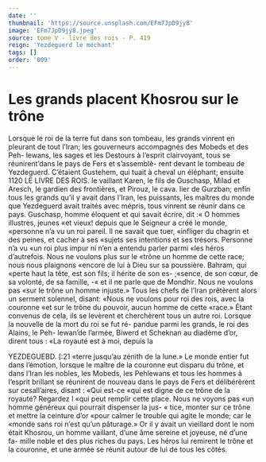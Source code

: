 ```yaml
---
date: ''
thumbnail: 'https://source.unsplash.com/EFm7JpD9jy8'
image: 'EFm7JpD9jy8.jpeg'
source: tome V - livre des rois - P. 419
reign: 'Yezdeguerd le méchant'
tags: []
order: '009'
---
```


# Les grands placent Khosrou sur le trône

Lorsque le roi de la terre fut dans son tombeau, les grands vinrent en pleurant de tout l’Iran; les gouverneurs accompagnés des Mobeds et des Peh- lewans, les sages et les Destours à l’esprit clairvoyant,
tous se réunirent’dans le pays de Fers et s’assemblè- rent devant le tombeau de Yezdeguerd. C’étaient Gustehem, qui tuait à cheval un éléphant; ensuite
1120 LE LIVRE DES ROIS.
le vaillant Karen, le fils de Guschasp, Milad et Aresch, le gardien des frontières, et Pirouz, le cava. lier de Gurzban; enfin tous les grands qu’il y avait dans l’Iran, les puissants, les maîtres du monde que Yezdeguerd avait traités avec mépris, tous vinrent
se réunir dans ce pays. Guschasp, homme éloquent
et qui savait écrire, dit :« O hommes illustres, jeunes
«et vieux! depuis que le Seigneur a créé le monde, «personne n’a vu un roi pareil. Il ne savait que tuer, «infliger du chagrin et des peines, et cacher à ses
«sujets ses intentions et ses trésors. Personne n’a vu
«un roi plus impur ni n’en a entendu parler parmi «les héros d’autrefois. Nous ne voulons plus sur le «trône un homme de cette race; nous nous plaignons «encore de lui à Dieu sur sa poussière. Bahram, qui «perte haut la tête, est son fils; il hérite de son es-
;«sence, de son cœur, de sa volonté, de sa famille,
-« et il ne parle que de Mondhir. Nous ne voulons pas
«sur le trône un homme injuste.» Tous les chefs de l’Iran prêtèrent alors un serment solennel, disant: «Nous ne voulons pour roi des rois, avec la couronne «et sur le trône du pouvoir, aucun homme de cette
«race.» Étant convenus de cela, ils se levèrent et cherchèrent tous un autre roi.
Lorsque la nouvelle de la mort du roi se fut ré- pandue parmi les grands, le roi des Alains, le Peh- lewan’de l’armée, Biwerd et Scheknan au diadème
d’or, dirent tous : «La royauté est à moi, depuis la

YEZDEGUEBD. [:21 «terre jusqu’au zénith de la lune.» Le monde entier
fut dans l’émotion, lorsque le maître de la couronne
eut disparu du trône, et dans l’Iran les nobles, les Mobeds, les Pehlewans et tous les hommes à l’esprit brillant se réunirent de nouveau dans le pays de Fers et délibérèrent sur cesall’aires, disant : «Qui est-ce
«qui est digne de ce trône de la royauté? Regardez
l «qui peut remplir cette place. Nous ne voyons pas «un homme généreux qui pourrait dispenser la jus-
« tice, monter sur ce trône et mettre la ceinture d’or «pour calmer le trouble qui agite le monde; car le «monde sans roi n’est qu’un pâturage.» Or il y avait
un vieillard dont le nom était Khosrou, un homme vaillant, d’une âme sereine et joyeuse, né d’une fa-
mille noble et des plus riches du pays. Les héros lui remirent le trône et la couronne, et une armée se réunit autour de lui de tous les côtés.
